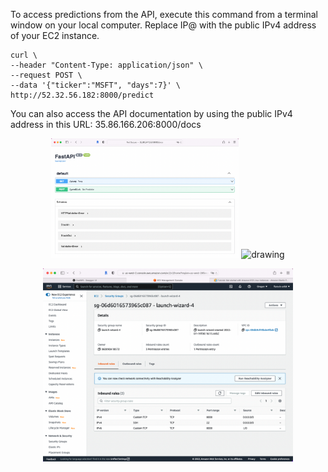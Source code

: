 To access predictions from the API, execute this command from a terminal window on your local computer. Replace IP@ with the public IPv4 address of your EC2 instance.

```
curl \
--header "Content-Type: application/json" \
--request POST \
--data '{"ticker":"MSFT", "days":7}' \
http://52.32.56.182:8000/predict
```

You can also access the API documentation by using the public IPv4 address in this URL:
35.86.166.206:8000/docs

<p align="center">
<img src="img/img1.png" alt="drawing" width="300"/>

<img src="img/omg2.png" alt="drawing" width="300"/>
</p>

<p align="center">
<img src="img/img3.png" alt="drawing" width="400"/>
</p>